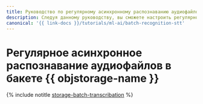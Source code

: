 ```yaml
---
title: Руководство по регулярному асинхронному распознаванию аудиофайлов в бакете {{ objstorage-name }}
description: Следуя данному руководству, вы сможете настроить регулярное асинхронное распознавание аудиофайлов в бакете {{ objstorage-name }}.
canonical: '{{ link-docs }}/tutorials/ml-ai/batch-recognition-stt'
---
```


# Регулярное асинхронное распознавание аудиофайлов в бакете {{ objstorage-name }}

{% include notitle [storage-batch-transcribation](../../_tutorials/ml-ai/batch-recognition-stt.md) %}